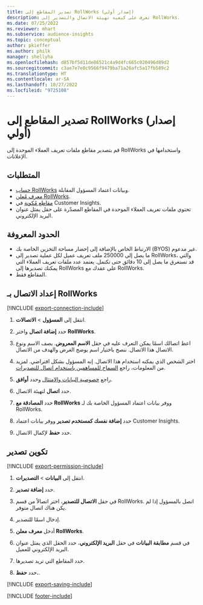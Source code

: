 ```yaml
---
title: تصدير المقاطع إلى RollWorks (إصدار أولي)
description: تعرف على كيفية تهيئة الاتصال والتصدير إلى RollWorks.
ms.date: 07/25/2022
ms.reviewer: mhart
ms.subservice: audience-insights
ms.topic: conceptual
author: pkieffer
ms.author: philk
manager: shellyha
ms.openlocfilehash: d857bf5d11de86521c4a9d4fc665c020496d89d2
ms.sourcegitcommit: c3ae7e7e0c9566f9479ba71a26afc5a17fb589c2
ms.translationtype: HT
ms.contentlocale: ar-SA
ms.lasthandoff: 10/27/2022
ms.locfileid: "9725108"
---
```

# <a name="export-segments-to-rollworks-preview"></a>تصدير المقاطع إلى RollWorks (إصدار أولي)

قم بتصدير مقاطع ملفات تعريف العملاء الموحدة إلى RollWorks واستخدامها في الإعلانات.

## <a name="prerequisites"></a>المتطلبات

- [حساب RollWorks](https://www.rollworks.com/) وبيانات اعتماد المسؤول المقابلة.
- [معرف مُعلن RollWorks](https://help.adroll.com/hc/articles/212011838-Advertiser-Profiles).
- [مقاطع مُكونة](segments.md) في Customer Insights.
- تحتوي ملفات تعريف العملاء الموحدة في المقاطع المصدّرة على حقل يمثل عنوان البريد الإلكتروني.

## <a name="known-limitations"></a>الحدود المعروفة

- الارتباط الخاص بالإضافة إلى إحضار مساحة التخزين الخاصة بك (BYOS) غير مدعوم.
- ما يصل إلى 250000 ملف تعريف عميل لكل عملية تصدير إلى RollWorks، والتي قد تستغرق ما يصل إلى 10 دقائق حتى تكتمل. يعتمد عدد ملفات تعريف العملاء التي يمكنك تصديرها إلى RollWorks على عقدك مع RollWorks.
- المقاطع فقط.

## <a name="set-up-connection-to-rollworks"></a>إعداد الاتصال بـ RollWorks

[!INCLUDE [export-connection-include](includes/export-connection-admn.md)]

1. انتقل إلى **المسؤول** > **الاتصالات**.

1. حدد **إضافة اتصال** واختر **RollWorks**.

1. اعط اتصالك اسمًا يمكن التعرف عليه في حقل **الاسم المعروض**. يصف الاسم ونوع الاتصال هذا الاتصال. ننصح باختيار اسم يوضح الغرض والهدف من الاتصال.

1. اختر الشخص الذي يمكنه استخدام هذا الاتصال.  إنه المسؤول بشكل افتراضي. لمزيد من المعلومات، راجع [السماح للمساهمين باستخدام اتصال للتصديرات](connections.md#allow-contributors-to-use-a-connection-for-exports).

1. راجع [خصوصية البيانات والامتثال](connections.md#data-privacy-and-compliance) وحدد **أوافق**.

1. حدد **اتصال** لتهيئة الاتصال.

1. حدد **المصادقة مع RollWorks** ووفر بيانات اعتماد المسؤول الخاصة بك لـ RollWorks.

1. حدد **إضافة نفسك كمستخدم تصدير** ووفر بيانات اعتماد Customer Insights.

1. حدد **حفظ** لإكمال الاتصال.

## <a name="configure-an-export"></a>تكوين تصدير

[!INCLUDE [export-permission-include](includes/export-permission.md)]

1. انتقل إلى **البيانات** > **التصديرات**.

1. حدد **إضافة تصدير**.

1. في حقل **الاتصال للتصدير**، اختر اتصالاً من قسم RollWorks. اتصل بالمسؤول إذا لم يكن هناك اتصال متوفر.

1. إدخال اسمًا للتصدير.

1. أدخل **معرف معلن RollWorks**.

1. في قسم **مطابقة البيانات** في حقل **البريد الإلكتروني**، حدد الحقل الذي يمثل عنوان البريد الإلكتروني للعميل.

1. حدد المقاطع التي تريد تصديرها.

1. حدد **حفظ.**.

[!INCLUDE [export-saving-include](includes/export-saving.md)]

[!INCLUDE [footer-include](includes/footer-banner.md)]

